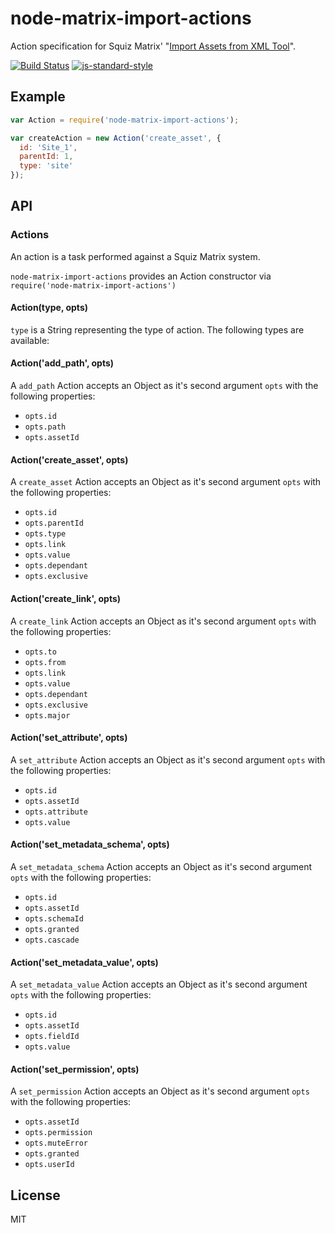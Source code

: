 # node-matrix-import-actions

Action specification for Squiz Matrix' "[Import Assets from XML Tool]".

[![Build Status](https://travis-ci.org/joshgillies/node-matrix-import-actions.svg)](https://travis-ci.org/joshgillies/node-matrix-import-actions)
[![js-standard-style](https://img.shields.io/badge/code%20style-standard-brightgreen.svg?style=flat)](https://github.com/feross/standard)

## Example

```js
var Action = require('node-matrix-import-actions');

var createAction = new Action('create_asset', {
  id: 'Site_1',
  parentId: 1,
  type: 'site'
});

```

## API

### Actions

An action is a task performed against a Squiz Matrix system.

`node-matrix-import-actions` provides an Action constructor via `require('node-matrix-import-actions')`

#### Action(type, opts)

`type` is a String representing the type of action. The following types are available:

#### Action('add_path', opts)

A `add_path` Action accepts an Object as it's second argument `opts` with the following properties:

  * `opts.id`
  * `opts.path`
  * `opts.assetId`

#### Action('create_asset', opts)

A `create_asset` Action accepts an Object as it's second argument `opts` with the following properties:

  * `opts.id`
  * `opts.parentId`
  * `opts.type`
  * `opts.link`
  * `opts.value`
  * `opts.dependant`
  * `opts.exclusive`

#### Action('create_link', opts)

A `create_link` Action accepts an Object as it's second argument `opts` with the following properties:

  * `opts.to`
  * `opts.from`
  * `opts.link`
  * `opts.value`
  * `opts.dependant`
  * `opts.exclusive`
  * `opts.major`

#### Action('set_attribute', opts)

A `set_attribute` Action accepts an Object as it's second argument `opts` with the following properties:

  * `opts.id`
  * `opts.assetId`
  * `opts.attribute`
  * `opts.value`

#### Action('set_metadata_schema', opts)

A `set_metadata_schema` Action accepts an Object as it's second argument `opts` with the following properties:

  * `opts.id`
  * `opts.assetId`
  * `opts.schemaId`
  * `opts.granted`
  * `opts.cascade`

#### Action('set_metadata_value', opts)

A `set_metadata_value` Action accepts an Object as it's second argument `opts` with the following properties:

  * `opts.id`
  * `opts.assetId`
  * `opts.fieldId`
  * `opts.value`

#### Action('set_permission', opts)

A `set_permission` Action accepts an Object as it's second argument `opts` with the following properties:

  * `opts.assetId`
  * `opts.permission`
  * `opts.muteError`
  * `opts.granted`
  * `opts.userId`

## License

MIT

[Import Assets from XML Tool]: http://manuals.matrix.squizsuite.net/tools/chapters/import-assets-from-xml-tool
